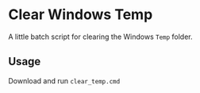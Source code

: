 # Clear Windows Temp
A little batch script for clearing the Windows `Temp` folder.

## Usage
Download and run `clear_temp.cmd`

